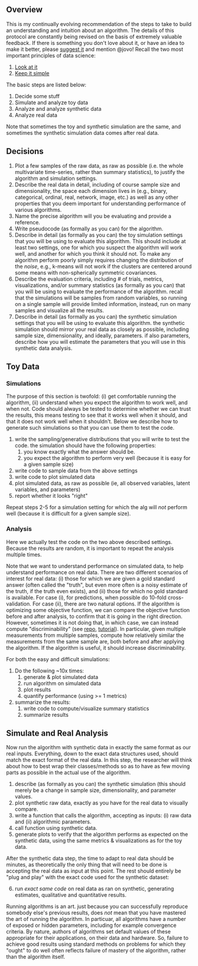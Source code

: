 ## Overview

This is my continually evolving recommendation of the steps to take to build an understanding and intuition about an algorithm. The details of this protocol are constantly being revised on the basis of extremely valuable feedback.  If there is something you don't love about it, or have an idea to make it better, please [suggest it](https://github.com/neurodata/checklists/issues/new) and mention @jovo!  Recall the two most important principles of data science:

1. [Look at it](https://www.youtube.com/watch?v=EF8GhC-T_Mo)
2. [Keep it simple](https://youtu.be/DWKijJ9n-VQ?t=45s)

The basic steps are listed below:

1. Decide some stuff
2. Simulate and analyze toy data
3. Analyze and analyze synthetic data
6. Analyze real data

Note that sometimes the toy and synthetic simulation are the same, and sometimes the synthetic simulation data comes after real data. 


## Decisions 

1. Plot a few samples of the raw data, as raw as possible (i.e. the whole multivariate time-series, rather than summary statistics), to justify the algorithm and simulation settings.
6. Describe the real data in detail, including of course sample size and dimensionality, the space each dimension lives in (e.g., binary, categorical, ordinal, real, network, image, etc.) as well as any other properties that you deem important for understanding performance of various algorithms.
1. Name the precise algorithm will you be evaluating and provide a reference.
1. Write pseudocode (as formally as you can) for the algorithm.
2. Describe in detail (as formally as you can) the toy simulation settings that you will be using to evaluate this algorithm. This should include at least two settings, one for which you suspect the algorithm will work well, and another for which you think it should not. To make any algorithm perform poorly simply requires changing the distribution of the *noise*,  e.g., k-means will not work if the clusters are centered around some means with non-spherically symmetric covariances.
3. Describe the evaluation criteria, including # of trials, metrics, visualizations, and/or summary statistics (as formally as you can) that you will be using to evaluate the performance of the algorithm. recall that the simulations will be samples from random variables, so running on a single sample will provide limited information, instead, run on many samples and visualize all the results.
4. Describe in detail (as formally as you can) the synthetic simulation settings that you will be using to evaluate this algorithm.  the synthetic simulation should mirror your real data as closely as possible, including sample size, dimensionality, and ideally, parameters.  if also parameters, describe how you will estimate the parameters that you will use in this synthetic data analysis. 



## Toy Data

### Simulations

The purpose of this section is twofold: (i) get comfortable running the algorithm, (ii) understand when you expect the algorithm to work well, and when not. Code should always be tested to determine whether we can trust the results, this means testing to see that it works well when it should, and that it does not work well when it shouldn't.  Below we describe how to generate such simulations so that you can use them to test the code.

1. write the sampling/generative distributions that you will write to test the code. the simulation should have the following properties:
    1. you know exactly what the answer should be.  
    2. you expect the algorithm to perform very well (because it is easy for a given sample size)
1. write code to sample data from the above settings
1. write code to plot simulated data
2. plot simulated data, as raw as possible (ie, all observed variables, latent variables, and parameters)
3. report whether it looks "right"

Repeat steps 2-5 for a simulation setting for which the alg will *not* perform well (because it is difficult for a given sample size).  


### Analysis

Here we actually test the code on the two above described settings.  Because the results are random, it is important to repeat the analysis multiple times.

Note that we want to understand performance on simulated data, to help understand performance on real data. There are two different scenarios of interest for real data: (i) those for which we are given a gold standard answer (often called the "truth", but even more often is a noisy estimate of the truth, if the truth even exists), and (ii) those for which no gold standard is available. For case (i), for predictions, when possible do 10-fold cross-validation.  For case (ii), there are two natural options.  If the algorithm is optimizing some objective function, we can compare the objective function before and after analysis, to confirm that it is going in the right direction.  However, sometimes it is not doing that, in which case, we can instead compute  "discriminability" (see [repo](https://github.com/neurodata/discriminability), [tutorial](http://docs.neurodata.io/checklists/Tutorials/R/Discriminability/discriminability_tutorial.html)).  In particular, given multiple measurements from multiple samples, compute how relatively similar the measurements from the same sample are, both before and after applying the algorithm.  If the algorithm is useful, it should increase discriminability.

For both the easy and difficult simulations:

1. Do the following ~10x times:
    1. generate & plot simulated data
    1. run algorithm on simulated data
    1. plot results
    1. quantify performance (using >= 1 metrics)
2. summarize the results:
    1. write code to compute/visualize summary statistics
    1. summarize results



## Simulate and Real Analysis

Now run the algorithm with synthetic data in exactly the same format as our real inputs. Everything, down to the exact data structures used, should match the exact format of the real data. In this step, the researcher will think about how to best wrap their classes/methods so as to have as few moving parts as possible in the actual use of the algorithm.

1. describe (as formally as you can) the synthetic simulation (this should merely be a change in sample size, dimensionality, and parameter values.
1. plot synthetic raw data, exactly as you have for the real data to visually compare.
1. write a function that calls the algorithm, accepting as inputs: (i) raw data and (ii) algorithmic parameters.
1. call function using synthetic data. 
1. generate plots to verify that the algorithm performs as expected on the synthetic data, using the same metrics & visualizations as for the toy data.

After the synthetic data step, the time to adapt to real data should be minutes, as theoretically the only thing that will need to be done is accepting the real data as input at this point. The rest should entirely be "plug and play" with the exact code used for the synthetic dataset:

6. run *exact same code* on real data as ran on synthetic, generating estimates, qualitative and quantitative results. 


Running algorithms is an art.  just because you can successfully reproduce somebody else's previous results, does *not* mean that you have mastered the art of running the algorithm.  In particuar, all algorithms have a number of exposed or hidden parameters, including for example convergence criteria.  By nature, authors of algorithms set default values of these appropriate for their applications, on their data and hardware.  So, failure to achieve good results using standard methods on problems for which they "ought" to do well often reflects failure of mastery of the algorithm, rather than the algorithm itself.  
